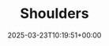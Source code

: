 ---
title: 3. Shoulders
id: 26beb332-86bd-448d-ac38-82df7c213463
date: 2025-03-23T10:19:51+00:00
tags: []
type: 'hevy'
totalWeightInKg: 3,709kg
duration: 36 min
# Disable SEO for this post
outputs: ["HTML"]
robots: "noindex, nofollow"
---